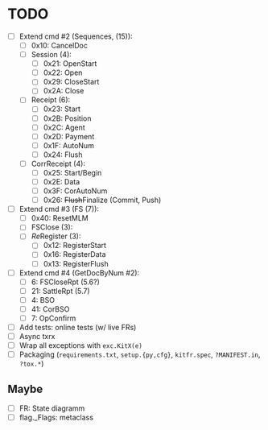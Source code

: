 # TODO

- [ ] Extend cmd #2 (Sequences, (15)):
  + [ ] 0x10: CancelDoc
  + [ ] Session (4):
    - [ ] 0x21: OpenStart
    - [ ] 0x22: Open
    - [ ] 0x29: CloseStart
    - [ ] 0x2A: Close
  + [ ] Receipt (6):
    - [ ] 0x23: Start
    - [ ] 0x2B: Position
    - [ ] 0x2C: Agent
    - [ ] 0x2D: Payment
    - [ ] 0x1F: AutoNum
    - [ ] 0x24: Flush
  + [ ] CorrReceipt (4):
    - [ ] 0x25: Start/Begin
    - [ ] 0x2E: Data
    - [ ] 0x3F: CorAutoNum
    - [ ] 0x26: ~~Flush~~Finalize (Commit, Push)
- [ ] Extend cmd #3 (FS (7)):
  + [ ] 0x40: ResetMLM
  + [ ] FSClose (3):
  + [ ] *Re*Register (3):
    - [ ] 0x12: RegisterStart
    - [ ] 0x16: RegisterData
    - [ ] 0x13: RegisterFlush
- [ ] Extend cmd #4 (GetDocByNum #2):
  - [ ]  6: FSCloseRpt (5.6?)
  - [ ] 21: SattleRpt (5.7)
  - [ ]  4: BSO
  - [ ] 41: CorBSO
  - [ ]  7: OpConfirm
- [ ] Add tests: online tests (w/ live FRs)
- [ ] Async txrx
- [ ] Wrap all exceptions with `exc.KitX(e)`
- [ ] Packaging (`requirements.txt`, `setup.{py,cfg}`, `kitfr.spec`, `?MANIFEST.in`, `?tox.*`)

## Maybe
- [ ] FR: State diagramm
- [ ] flag._Flags: metaclass

